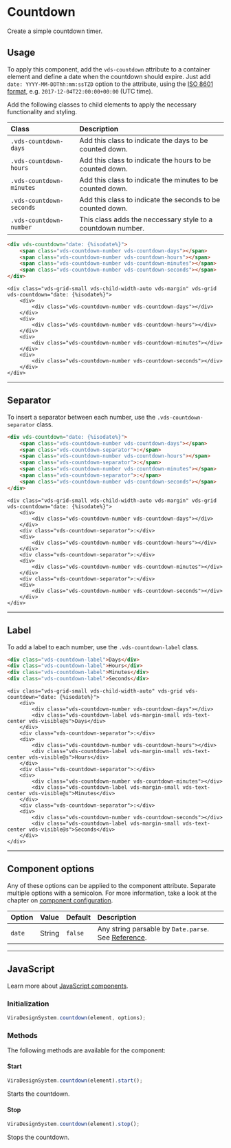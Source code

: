 # Countdown

<p class="vds-text-lead">Create a simple countdown timer.</p>

## Usage

To apply this component, add the `vds-countdown` attribute to a container element and define a date when the countdown should expire. Just add `date: YYYY-MM-DDThh:mm:ssTZD` option to the attribute, using the [ISO 8601 format](https://developer.mozilla.org/en/docs/Web/JavaScript/Reference/Global_Objects/Date/parse#ECMAScript_5_ISO-8601_format_support), e.g. `2017-12-04T22:00:00+00:00` (UTC time).

Add the following classes to child elements to apply the necessary functionality and styling.

| Class                   | Description                                                 |
|:------------------------|:------------------------------------------------------------|
| `.vds-countdown-days`    | Add this class to indicate the days to be counted down.     |
| `.vds-countdown-hours`   | Add this class to indicate the hours to be counted down.    |
| `.vds-countdown-minutes` | Add this class to indicate the minutes to be counted down.  |
| `.vds-countdown-seconds` | Add this class to indicate the seconds to be counted down.  |
| `.vds-countdown-number`  | This class adds the neccessary style to a countdown number. |

```html
<div vds-countdown="date: {%isodate%}">
    <span class="vds-countdown-number vds-countdown-days"></span>
    <span class="vds-countdown-number vds-countdown-hours"></span>
    <span class="vds-countdown-number vds-countdown-minutes"></span>
    <span class="vds-countdown-number vds-countdown-seconds"></span>
</div>
```

```example
<div class="vds-grid-small vds-child-width-auto vds-margin" vds-grid vds-countdown="date: {%isodate%}">
    <div>
        <div class="vds-countdown-number vds-countdown-days"></div>
    </div>
    <div>
        <div class="vds-countdown-number vds-countdown-hours"></div>
    </div>
    <div>
        <div class="vds-countdown-number vds-countdown-minutes"></div>
    </div>
    <div>
        <div class="vds-countdown-number vds-countdown-seconds"></div>
    </div>
</div>
```

***

## Separator

To insert a separator between each number, use the `.vds-countdown-separator` class.

```html
<div vds-countdown="date: {%isodate%}">
    <span class="vds-countdown-number vds-countdown-days"></span>
    <span class="vds-countdown-separator">:</span>
    <span class="vds-countdown-number vds-countdown-hours"></span>
    <span class="vds-countdown-separator">:</span>
    <span class="vds-countdown-number vds-countdown-minutes"></span>
    <span class="vds-countdown-separator">:</span>
    <span class="vds-countdown-number vds-countdown-seconds"></span>
</div>
```

```example
<div class="vds-grid-small vds-child-width-auto vds-margin" vds-grid vds-countdown="date: {%isodate%}">
    <div>
        <div class="vds-countdown-number vds-countdown-days"></div>
    </div>
    <div class="vds-countdown-separator">:</div>
    <div>
        <div class="vds-countdown-number vds-countdown-hours"></div>
    </div>
    <div class="vds-countdown-separator">:</div>
    <div>
        <div class="vds-countdown-number vds-countdown-minutes"></div>
    </div>
    <div class="vds-countdown-separator">:</div>
    <div>
        <div class="vds-countdown-number vds-countdown-seconds"></div>
    </div>
</div>
```

***

## Label

To add a label to each number, use the `.vds-countdown-label` class.

```html
<div class="vds-countdown-label">Days</div>
<div class="vds-countdown-label">Hours</div>
<div class="vds-countdown-label">Minutes</div>
<div class="vds-countdown-label">Seconds</div>
```

```example
<div class="vds-grid-small vds-child-width-auto" vds-grid vds-countdown="date: {%isodate%}">
    <div>
        <div class="vds-countdown-number vds-countdown-days"></div>
        <div class="vds-countdown-label vds-margin-small vds-text-center vds-visible@s">Days</div>
    </div>
    <div class="vds-countdown-separator">:</div>
    <div>
        <div class="vds-countdown-number vds-countdown-hours"></div>
        <div class="vds-countdown-label vds-margin-small vds-text-center vds-visible@s">Hours</div>
    </div>
    <div class="vds-countdown-separator">:</div>
    <div>
        <div class="vds-countdown-number vds-countdown-minutes"></div>
        <div class="vds-countdown-label vds-margin-small vds-text-center vds-visible@s">Minutes</div>
    </div>
    <div class="vds-countdown-separator">:</div>
    <div>
        <div class="vds-countdown-number vds-countdown-seconds"></div>
        <div class="vds-countdown-label vds-margin-small vds-text-center vds-visible@s">Seconds</div>
    </div>
</div>
```

***

## Component options

Any of these options can be applied to the component attribute. Separate multiple options with a semicolon. For more information, take a look at the chapter on [component configuration](javascript.md#component-configuration).

| Option | Value  | Default | Description                                                                                                                                         |
|:-------|:-------|:--------|:----------------------------------------------------------------------------------------------------------------------------------------------------|
| `date` | String | `false` | Any string parsable by ```Date.parse```. See [Reference](https://developer.mozilla.org/en/docs/Web/JavaScript/Reference/Global_Objects/Date/parse). |

***

## JavaScript

Learn more about [JavaScript components](javascript.md#programmatic-use).

### Initialization

```js
ViraDesignSystem.countdown(element, options);
```

### Methods

The following methods are available for the component:

#### Start

```js
ViraDesignSystem.countdown(element).start();
```

Starts the countdown.

#### Stop

```js
ViraDesignSystem.countdown(element).stop();
```

Stops the countdown.

